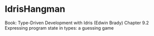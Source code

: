 # IdrisHangman
Book: Type-Driven Development with Idris (Edwin Brady)
Chapter 9.2 Expressing program state in types: a guessing game
